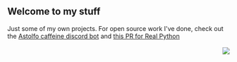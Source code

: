 ## Welcome to my stuff 
Just some of my own projects. For open source work I've done, check out the [Astolfo caffeine discord bot](https://github.com/AstolfoDev/Astolfo-Caffeine) and [this PR for Real Python](https://github.com/realpython/materials/pull/157)
<br> <br> <img align="right" src="https://i. imgur.com/iWP864c.png">
